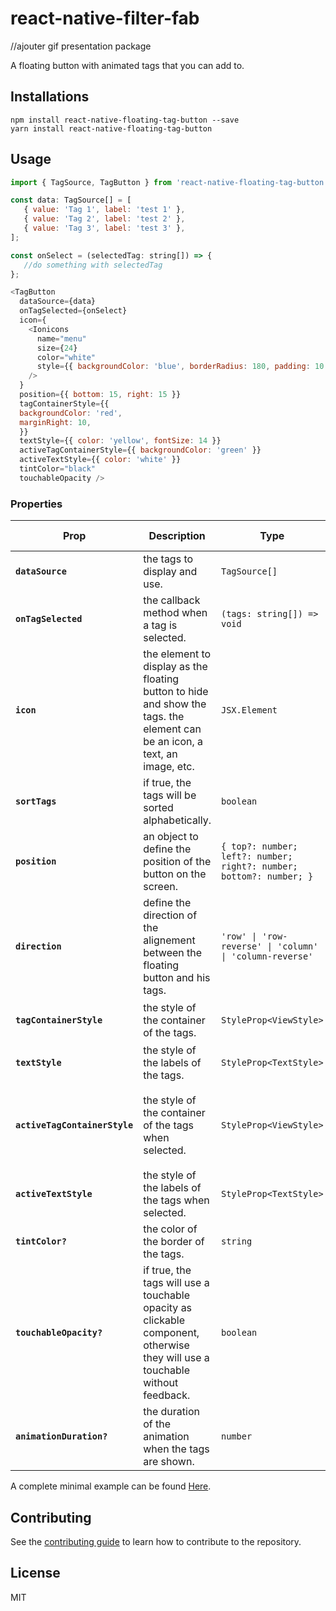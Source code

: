 # react-native-filter-fab

//ajouter gif presentation package

A floating button with animated tags that you can add to.

## Installations

```
npm install react-native-floating-tag-button --save
yarn install react-native-floating-tag-button
```

## Usage

```js
import { TagSource, TagButton } from 'react-native-floating-tag-button';

const data: TagSource[] = [
   { value: 'Tag 1', label: 'test 1' },
   { value: 'Tag 2', label: 'test 2' },
   { value: 'Tag 3', label: 'test 3' },
];

const onSelect = (selectedTag: string[]) => {
   //do something with selectedTag
};

<TagButton
  dataSource={data}
  onTagSelected={onSelect}
  icon={
    <Ionicons
      name="menu"
      size={24}
      color="white"
      style={{ backgroundColor: 'blue', borderRadius: 180, padding: 10 }}
    />
  }
  position={{ bottom: 15, right: 15 }}
  tagContainerStyle={{
  backgroundColor: 'red',
  marginRight: 10,
  }}
  textStyle={{ color: 'yellow', fontSize: 14 }}
  activeTagContainerStyle={{ backgroundColor: 'green' }}
  activeTextStyle={{ color: 'white' }}
  tintColor="black"
  touchableOpacity />
```
### Properties

| Prop                                 | Description                                                                                                                    | Type                                                                 | Default                                                                                                 | Is Required  |
| ------------------------------------ | -------------------------------------------------------------------------------------------------------------------------------| ---------------------------------------------------------------------|---------------------------------------------------------------------------------------------------------|--------------|
| **`dataSource`**                     | the tags to display and use.                                                                                                   | `TagSource[]`                                                        |`[]`                                                                                                     | yes          |
| **`onTagSelected`**                  | the callback method when a tag is selected.                                                                                    | `(tags: string[]) => void`                                           |`none`                                                                                                   | yes          |
| **`icon`**                           | the element to display as the floating button to hide and show the tags. the element can be an icon, a text, an image, etc.    | `JSX.Element`                                                        |`none`                                                                                                   | yes          |
| **`sortTags`**                       | if true, the tags will be sorted alphabetically.                                                                               | `boolean`                                                            |`false`                                                                                                  | no           |
| **`position`**                       | an object to define the position of the button on the screen.                                                                  | `{ top?: number; left?: number; right?: number; bottom?: number; } ` |`{ bottom: 10, right: 5 }`                                                                               | no           |
| **`direction`**                      | define the direction of the alignement between the floating button and his tags.                                               | `'row' \| 'row-reverse' \| 'column' \| 'column-reverse'`             |`column`                                                                                                 | no           |
| **`tagContainerStyle`**              | the style of the container of the tags.                                                                                        | `StyleProp<ViewStyle>`                                               |`{ backgroundColor: '#787878', borderRadius: 180, width: 75 }`                                           | no           |
| **`textStyle`**                      | the style of the labels of the tags.                                                                                           | `StyleProp<TextStyle>`                                               |`{ color: '#ffffff', fontSize: 14 }`                                                                     | no           |
| **`activeTagContainerStyle`**        | the style of the container of the tags when selected.                                                                          | `StyleProp<ViewStyle>`                                               |`{ backgroundColor: 'white', paddingHorizontal: 8, paddingVertical: 4, borderRadius: 4, borderWidth: 1 }`| no           |
| **`activeTextStyle`**                | the style of the labels of the tags when selected.                                                                             | `StyleProp<TextStyle>`                                               |`{ color: '#333' }`                                                                                      | no           |
| **`tintColor?`**                     | the color of the border of the tags.                                                                                           | `string`                                                             |`00a8ff`                                                                                                 | no           |
| **`touchableOpacity?`**              | if true, the tags will use a touchable opacity as clickable component, otherwise they will use a touchable without feedback.   | `boolean`                                                            |`false`                                                                                                  | no           |
| **`animationDuration?`**             | the duration of the animation when the tags are shown.                                                                         | `number`                                                             |`200`                                                                                                    | no           |

A complete minimal example can be found [Here](example/src/Home.tsx).

## Contributing

See the [contributing guide](CONTRIBUTING.md) to learn how to contribute to the repository.

## License

MIT
